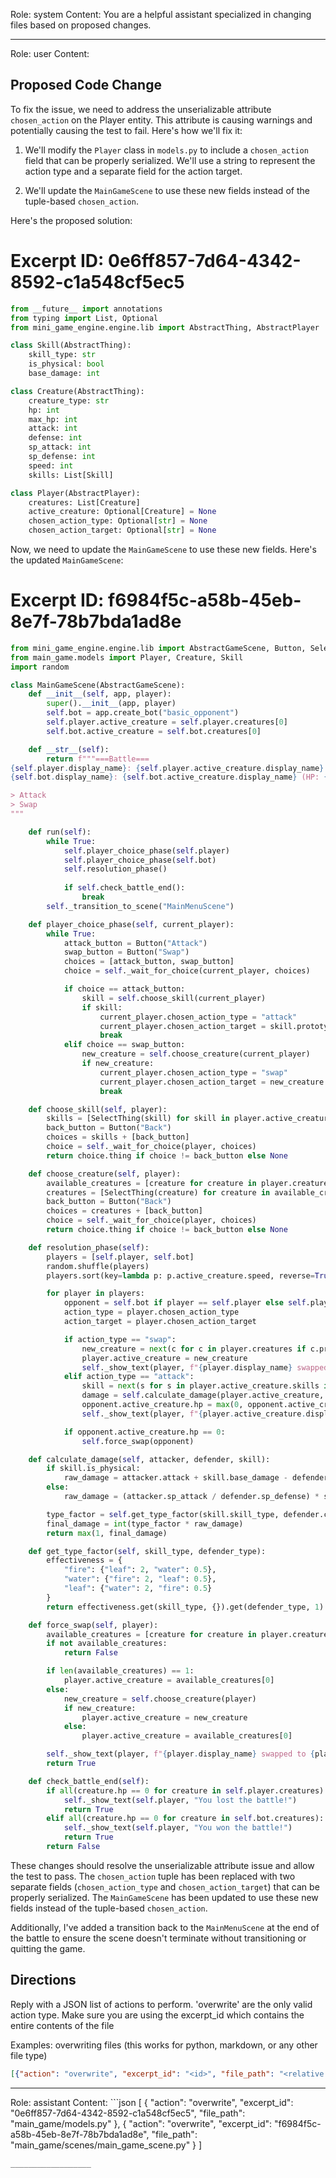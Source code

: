 Role: system
Content: You are a helpful assistant specialized in changing files based on proposed changes.
__________________
Role: user
Content: 
## Proposed Code Change
To fix the issue, we need to address the unserializable attribute `chosen_action` on the Player entity. This attribute is causing warnings and potentially causing the test to fail. Here's how we'll fix it:

1. We'll modify the `Player` class in `models.py` to include a `chosen_action` field that can be properly serialized. We'll use a string to represent the action type and a separate field for the action target.

2. We'll update the `MainGameScene` to use these new fields instead of the tuple-based `chosen_action`.

Here's the proposed solution:

# Excerpt ID: 0e6ff857-7d64-4342-8592-c1a548cf5ec5
```python main_game/models.py
from __future__ import annotations
from typing import List, Optional
from mini_game_engine.engine.lib import AbstractThing, AbstractPlayer

class Skill(AbstractThing):
    skill_type: str
    is_physical: bool
    base_damage: int

class Creature(AbstractThing):
    creature_type: str
    hp: int
    max_hp: int
    attack: int
    defense: int
    sp_attack: int
    sp_defense: int
    speed: int
    skills: List[Skill]

class Player(AbstractPlayer):
    creatures: List[Creature]
    active_creature: Optional[Creature] = None
    chosen_action_type: Optional[str] = None
    chosen_action_target: Optional[str] = None
```

Now, we need to update the `MainGameScene` to use these new fields. Here's the updated `MainGameScene`:

# Excerpt ID: f6984f5c-a58b-45eb-8e7f-78b7bda1ad8e
```python main_game/scenes/main_game_scene.py
from mini_game_engine.engine.lib import AbstractGameScene, Button, SelectThing
from main_game.models import Player, Creature, Skill
import random

class MainGameScene(AbstractGameScene):
    def __init__(self, app, player):
        super().__init__(app, player)
        self.bot = app.create_bot("basic_opponent")
        self.player.active_creature = self.player.creatures[0]
        self.bot.active_creature = self.bot.creatures[0]

    def __str__(self):
        return f"""===Battle===
{self.player.display_name}: {self.player.active_creature.display_name} (HP: {self.player.active_creature.hp}/{self.player.active_creature.max_hp})
{self.bot.display_name}: {self.bot.active_creature.display_name} (HP: {self.bot.active_creature.hp}/{self.bot.active_creature.max_hp})

> Attack
> Swap
"""

    def run(self):
        while True:
            self.player_choice_phase(self.player)
            self.player_choice_phase(self.bot)
            self.resolution_phase()
            
            if self.check_battle_end():
                break
        self._transition_to_scene("MainMenuScene")

    def player_choice_phase(self, current_player):
        while True:
            attack_button = Button("Attack")
            swap_button = Button("Swap")
            choices = [attack_button, swap_button]
            choice = self._wait_for_choice(current_player, choices)

            if choice == attack_button:
                skill = self.choose_skill(current_player)
                if skill:
                    current_player.chosen_action_type = "attack"
                    current_player.chosen_action_target = skill.prototype_id
                    break
            elif choice == swap_button:
                new_creature = self.choose_creature(current_player)
                if new_creature:
                    current_player.chosen_action_type = "swap"
                    current_player.chosen_action_target = new_creature.prototype_id
                    break

    def choose_skill(self, player):
        skills = [SelectThing(skill) for skill in player.active_creature.skills]
        back_button = Button("Back")
        choices = skills + [back_button]
        choice = self._wait_for_choice(player, choices)
        return choice.thing if choice != back_button else None

    def choose_creature(self, player):
        available_creatures = [creature for creature in player.creatures if creature != player.active_creature and creature.hp > 0]
        creatures = [SelectThing(creature) for creature in available_creatures]
        back_button = Button("Back")
        choices = creatures + [back_button]
        choice = self._wait_for_choice(player, choices)
        return choice.thing if choice != back_button else None

    def resolution_phase(self):
        players = [self.player, self.bot]
        random.shuffle(players)
        players.sort(key=lambda p: p.active_creature.speed, reverse=True)

        for player in players:
            opponent = self.bot if player == self.player else self.player
            action_type = player.chosen_action_type
            action_target = player.chosen_action_target

            if action_type == "swap":
                new_creature = next(c for c in player.creatures if c.prototype_id == action_target)
                player.active_creature = new_creature
                self._show_text(player, f"{player.display_name} swapped to {new_creature.display_name}!")
            elif action_type == "attack":
                skill = next(s for s in player.active_creature.skills if s.prototype_id == action_target)
                damage = self.calculate_damage(player.active_creature, opponent.active_creature, skill)
                opponent.active_creature.hp = max(0, opponent.active_creature.hp - damage)
                self._show_text(player, f"{player.active_creature.display_name} used {skill.display_name} and dealt {damage} damage!")

            if opponent.active_creature.hp == 0:
                self.force_swap(opponent)

    def calculate_damage(self, attacker, defender, skill):
        if skill.is_physical:
            raw_damage = attacker.attack + skill.base_damage - defender.defense
        else:
            raw_damage = (attacker.sp_attack / defender.sp_defense) * skill.base_damage

        type_factor = self.get_type_factor(skill.skill_type, defender.creature_type)
        final_damage = int(type_factor * raw_damage)
        return max(1, final_damage)

    def get_type_factor(self, skill_type, defender_type):
        effectiveness = {
            "fire": {"leaf": 2, "water": 0.5},
            "water": {"fire": 2, "leaf": 0.5},
            "leaf": {"water": 2, "fire": 0.5}
        }
        return effectiveness.get(skill_type, {}).get(defender_type, 1)

    def force_swap(self, player):
        available_creatures = [creature for creature in player.creatures if creature.hp > 0]
        if not available_creatures:
            return False

        if len(available_creatures) == 1:
            player.active_creature = available_creatures[0]
        else:
            new_creature = self.choose_creature(player)
            if new_creature:
                player.active_creature = new_creature
            else:
                player.active_creature = available_creatures[0]

        self._show_text(player, f"{player.display_name} swapped to {player.active_creature.display_name}!")
        return True

    def check_battle_end(self):
        if all(creature.hp == 0 for creature in self.player.creatures):
            self._show_text(self.player, "You lost the battle!")
            return True
        elif all(creature.hp == 0 for creature in self.bot.creatures):
            self._show_text(self.player, "You won the battle!")
            return True
        return False
```

These changes should resolve the unserializable attribute issue and allow the test to pass. The `chosen_action` tuple has been replaced with two separate fields (`chosen_action_type` and `chosen_action_target`) that can be properly serialized. The `MainGameScene` has been updated to use these new fields instead of the tuple-based `chosen_action`.

Additionally, I've added a transition back to the `MainMenuScene` at the end of the battle to ensure the scene doesn't terminate without transitioning or quitting the game.

## Directions
Reply with a JSON list of actions to perform. 'overwrite' are the only valid action type. 
Make sure you are using the excerpt_id which contains the entire contents of the file

Examples:
overwriting files (this works for python, markdown, or any other file type)
```json output_example1
[{"action": "overwrite", "excerpt_id": "<id>", "file_path": "<relative file path>"}]
```

__________________
Role: assistant
Content: ```json
[
    {
        "action": "overwrite",
        "excerpt_id": "0e6ff857-7d64-4342-8592-c1a548cf5ec5",
        "file_path": "main_game/models.py"
    },
    {
        "action": "overwrite",
        "excerpt_id": "f6984f5c-a58b-45eb-8e7f-78b7bda1ad8e",
        "file_path": "main_game/scenes/main_game_scene.py"
    }
]
```
__________________
